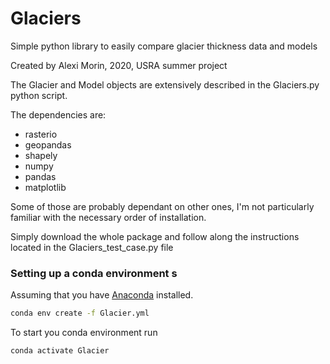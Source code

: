 # Glaciers
Simple python library to easily compare glacier thickness data and models

Created by Alexi Morin, 2020, USRA summer project

The Glacier and Model objects are extensively described in the Glaciers.py python script.

The dependencies are:
  - rasterio
  - geopandas
  - shapely
  - numpy
  - pandas
  - matplotlib

Some of those are probably dependant on other ones, I'm not particularly familiar with the necessary order of installation.

Simply download the whole package and follow along the instructions located in the Glaciers_test_case.py file

### Setting up a conda environment s

Assuming that you have [Anaconda](https://www.anaconda.com/products/individual) installed.

```bash
conda env create -f Glacier.yml
```

To start you conda environment run  

```bash
conda activate Glacier
```

